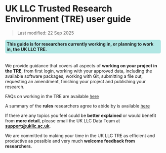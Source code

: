 # UK LLC Trusted Research Environment (TRE) user guide
>Last modified: 22 Sep 2025
<div style="background-color: rgba(0, 178, 169, 0.3); padding: 5px; border-radius: 5px;"><strong>This guide is for researchers currently working in, or planning to work in, the UK LLC TRE.</strong></div>  
<br>

We provide guidance that covers all aspects of **working on your project in the TRE**, from first login, working with your approved data, including the available software packages, working with Git, submitting a file out, requesting an amendment, finishing your project and publishing your research. 

<aside class="admonition note"><p class="admonition-title">FAQs on working in the TRE are available <a href="https://guidebook.ukllc.ac.uk/docs/faq/pages/faq_tre" target="_blank" rel="noopener noreferrer">here</a></p></aside>

<aside class="admonition note"><p class="admonition-title">A summary of the <b>rules</b> researchers agree to abide by is available <a href="https://guidebook.ukllc.ac.uk/docs/faq/pages/faq_tre" target="_blank" rel="noopener noreferrer">here</a> </p></aside>

If there are any topics you feel could be **better explained** or would benefit from **more detail**, please email the UK LLC Data Team at [**support@ukllc.ac.uk**](mailto:support@ukllc.ac.uk).  

We are committed to making your time in the UK LLC TRE as efficient and productive as possible and very much **welcome feedback from researchers**. 


